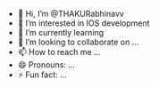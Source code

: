 - 👋 Hi, I’m @THAKURabhinavv
- 👀 I’m interested in IOS development 
- 🌱 I’m currently learning 
- 💞️ I’m looking to collaborate on ...
- 📫 How to reach me ...
- 😄 Pronouns: ...
- ⚡ Fun fact: ...

<!---
THAKURabhinavv/THAKURabhinavv is a ✨ special ✨ repository because its `README.md` (this file) appears on your GitHub profile.
You can click the Preview link to take a look at your changes.
--->
